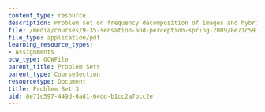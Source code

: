 ```yaml
---
content_type: resource
description: Problem set on frequency decomposition of images and hybrid images.
file: /media/courses/9-35-sensation-and-perception-spring-2009/8e71c597449d6a8164ddb1cc2a7bcc2e_MIT9_35s09_pset03.pdf
file_type: application/pdf
learning_resource_types:
- Assignments
ocw_type: OCWFile
parent_title: Problem Sets
parent_type: CourseSection
resourcetype: Document
title: Problem Set 3
uid: 8e71c597-449d-6a81-64dd-b1cc2a7bcc2e
---
```

